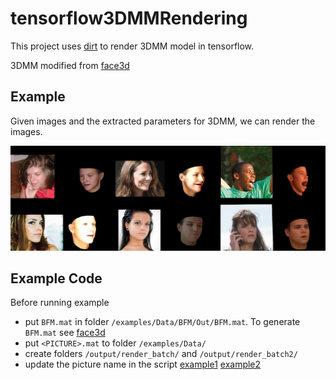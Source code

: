 # tensorflow3DMMRendering

This project uses [dirt](https://github.com/pmh47/dirt) to render 3DMM model in tensorflow.

3DMM modified from [face3d](https://github.com/YadiraF/face3d)

## Example

Given images and the extracted parameters for 3DMM, we can render the images.

![300W_LP](./data/images_3dmm_render.png)

## Example Code
Before running example

* put `BFM.mat` in folder `/examples/Data/BFM/Out/BFM.mat`. To generate `BFM.mat` see [face3d](https://github.com/YadiraF/face3d)
* put `<PICTURE>.mat` to folder `/examples/Data/`
* create folders `/output/render_batch/` and `/output/render_batch2/`
* update the picture name in the script
[example1](example_render.py)
[example2](example_render_2.py)

